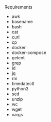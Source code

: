 Requirements 
- awk
- basename
- bash
- cat
- curl
- cp
- docker
- docker-compose
- getent
- grep
- id
- jq
- rm
- timedatectl
- python3
- sed
- unzip
- wc
- wget
- xargs
